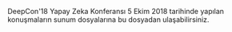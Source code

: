 
DeepCon'18 Yapay Zeka Konferansı 
5 Ekim 2018 tarihinde yapılan konuşmaların sunum dosyalarına bu dosyadan ulaşabilirsiniz.
